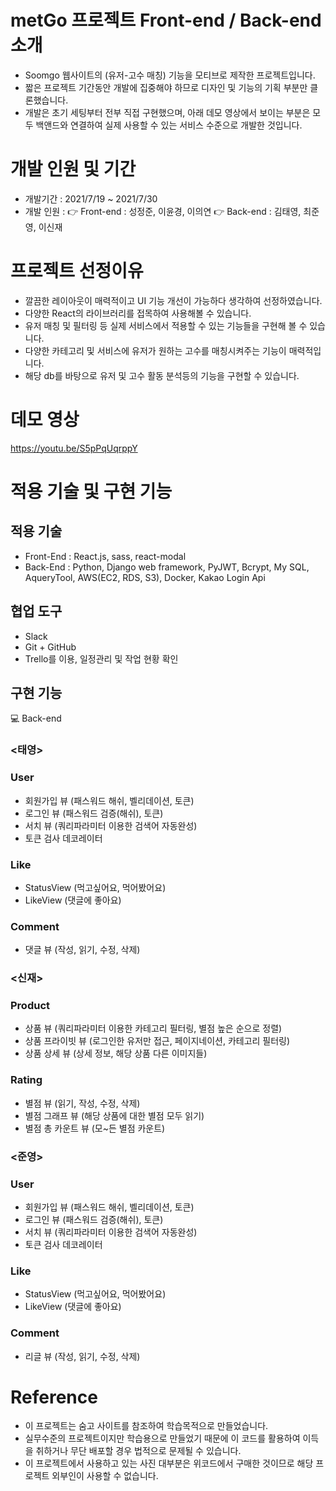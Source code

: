 # metGo 프로젝트 Front-end / Back-end 소개
* Soomgo 웹사이트의 (유저-고수 매칭) 기능을 모티브로 제작한 프로젝트입니다.
* 짧은 프로젝트 기간동안 개발에 집중해야 하므로 디자인 및 기능의 기획 부분만 클론했습니다.
* 개발은 초기 세팅부터 전부 직접 구현했으며, 아래 데모 영상에서 보이는 부분은 모두 백앤드와 연결하여 실제 사용할 수 있는 서비스 수준으로 개발한 것입니다.

# 개발 인원 및 기간
* 개발기간 : 2021/7/19 ~ 2021/7/30
* 개발 인원 :
👉  Front-end : 성정준, 이윤경, 이의연 
👉  Back-end : 김태영, 최준영, 이신재

# 프로젝트 선정이유
* 깔끔한 레이아웃이 매력적이고 UI 기능 개선이 가능하다 생각하여 선정하였습니다.
* 다양한 React의 라이브러리를 접목하여 사용해볼 수 있습니다.
* 유저 매칭 및 필터링 등 실제 서비스에서 적용할 수 있는 기능들을 구현해 볼 수 있습니다.
* 다양한 카테고리 및 서비스에 유저가 원하는 고수를 매칭시켜주는 기능이 매력적입니다.
* 해당 db를 바탕으로 유저 및 고수 활동 분석등의 기능을 구현할 수 있습니다.

# 데모 영상
https://youtu.be/S5pPqUqrppY

# 적용 기술 및 구현 기능
## 적용 기술
* Front-End : React.js, sass, react-modal
* Back-End : Python, Django web framework,  PyJWT, Bcrypt, My SQL, AqueryTool, AWS(EC2, RDS, S3), Docker, Kakao Login Api

## 협업 도구
* Slack
* Git + GitHub
* Trello를 이용, 일정관리 및 작업 현황 확인

## 구현 기능
💻  Back-end

### **<태영>**
### User
- 회원가입 뷰 (패스워드 해쉬, 벨리데이션, 토큰)
- 로그인 뷰 (패스워드 검증(해쉬), 토큰)
- 서치 뷰 (쿼리파라미터 이용한 검색어 자동완성)
- 토큰 검사 데코레이터

### Like
- StatusView (먹고싶어요, 먹어봤어요)
- LikeView (댓글에 좋아요)

### Comment
- 댓글 뷰 (작성, 읽기, 수정, 삭제)

### **<신재>**
### Product
- 상품 뷰 (쿼리파라미터 이용한 카테고리 필터링, 별점 높은 순으로 정렬)
- 상품 프라이빗 뷰 (로그인한 유저만 접근, 페이지네이션, 카테고리 필터링)
- 상품 상세 뷰 (상세 정보, 해당 상품 다른 이미지들)

### Rating
- 별점 뷰 (읽기, 작성, 수정, 삭제)
- 별점 그래프 뷰 (해당 상품에 대한 별점 모두 읽기)
- 별점 총 카운트 뷰 (모~든 별점 카운트)

### **<준영>**
### User

- 회원가입 뷰 (패스워드 해쉬, 벨리데이션, 토큰)
- 로그인 뷰 (패스워드 검증(해쉬), 토큰)
- 서치 뷰 (쿼리파라미터 이용한 검색어 자동완성)
- 토큰 검사 데코레이터

### Like
- StatusView (먹고싶어요, 먹어봤어요)
- LikeView (댓글에 좋아요)

### Comment
- 리글 뷰 (작성, 읽기, 수정, 삭제)

# Reference
- 이 프로젝트는 숨고 사이트를 참조하여 학습목적으로 만들었습니다.
- 실무수준의 프로젝트이지만 학습용으로 만들었기 때문에 이 코드를 활용하여 이득을 취하거나 무단 배포할 경우 법적으로 문제될 수 있습니다.
- 이 프로젝트에서 사용하고 있는 사진 대부분은 위코드에서 구매한 것이므로 해당 프로젝트 외부인이 사용할 수 없습니다.

